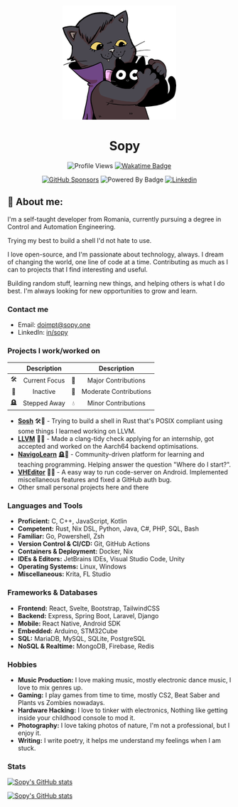 <div align="center">

![cat holding cat plushie](./theCat.png)

<div id="user-content-toc">
  <ul align="center" style="list-style: none;">
    <summary>
      <h1>Sopy</h1>
    </summary>
  </ul>
</div>

![Profile Views](https://komarev.com/ghpvc/?username=sopyb&color=EE5599&style=for-the-badge)
[![Wakatime Badge](https://wakatime.com/badge/user/ea1ae654-23a7-4c9d-8111-e626caca9a28.svg?style=for-the-badge)](https://wakatime.com/@ea1ae654-23a7-4c9d-8111-e626caca9a28)

[![GitHub Sponsors](https://img.shields.io/github/sponsors/sopyb?style=for-the-badge&color=%23DD5599)](https://github.com/sponsors/sopyb)
![Powered By Badge](https://img.shields.io/badge/Powered_by-caffeine-%236F4E37?style=for-the-badge&logo=buymeacoffee&logoColor=FFF)
[![Linkedin](https://img.shields.io/badge/LinkedIn-0A66C2?logo=linkedin&logoColor=fff&style=for-the-badge&label=in/sopy)](https://linkedin.com/in/sopy)
</div>

## 👤 About me:

I'm a self-taught developer from Romania, currently pursuing a degree in Control and Automation Engineering.

Trying my best to build a shell I'd not hate to use.

I love open-source, and I'm passionate about technology, always. I dream of changing the world, one line of code at a time. Contributing as much as I can to projects that I find interesting and useful.

Building random stuff, learning new things, and helping others is what I do best. I'm always looking for new opportunities to grow and learn.

### Contact me

- Email: [doimpt@sopy.one](mailto:doimpt@sopy.one)
- LinkedIn: [in/sopy](https://www.linkedin.com/in/sopy/)

### Projects I work/worked on

<table align="center">
  <thead>
    <tr>
      <th style="text-align: center;"></th>
      <th style="text-align: center;">Description</th>
      <th style="text-align: center;"></th>
      <th style="text-align: center;">Description</th>
    </tr>
  </thead>
  <tbody>
    <tr>
      <td style="text-align: center;">🛠️</td>
      <td style="text-align: center;">Current Focus</td>
      <td style="text-align: center;">🌲</td>
      <td style="text-align: center;">Major Contributions</td>
    </tr>
    <tr>
      <td style="text-align: center;">🔕</td>
      <td style="text-align: center;">Inactive</td>
      <td style="text-align: center;">🌱</td>
      <td style="text-align: center;">Moderate Contributions</td>
    </tr>
    <tr>
      <td style="text-align: center;">🪦</td>
      <td style="text-align: center;">Stepped Away</td>
      <td style="text-align: center;">💧</td>
      <td style="text-align: center;">Minor Contributions</td>
    </tr>
  </tbody>
</table>


- **[Sosh](https://github.com/sopyb/sosh)** 🛠️🌲 - Trying to build a shell in Rust that's POSIX compliant using some things I learned working on LLVM.
- **[LLVM](https://github.com/llvm/llvm-project)** 🔕💧 - Made a clang-tidy check applying for an internship, got accepted and worked on the Aarch64 backend optimisations.
- **[NavigoLearn](https://github.com/navigolearn)** 🪦🌲 - Community-driven platform for learning and teaching programming. Helping answer the question "Where do I start?".
- **[VHEditor](https://github.com/vhqtvn/VHEditor-Android)** 🔕🌱 - A easy way to run code-server on Android. Implemented miscellaneous features and fixed a GitHub auth bug.
- Other small personal projects here and there

### Languages and Tools

- **Proficient:** C, C++, JavaScript, Kotlin
- **Competent:** Rust, Nix DSL, Python, Java, C#, PHP, SQL, Bash
- **Familiar:** Go, Powershell, Zsh
- **Version Control & CI/CD:** Git, GitHub Actions
- **Containers & Deployment:** Docker, Nix
- **IDEs & Editors:** JetBrains IDEs, Visual Studio Code, Unity
- **Operating Systems:** Linux, Windows
- **Miscellaneous:** Krita, FL Studio

### Frameworks & Databases
- **Frontend:** React, Svelte, Bootstrap, TailwindCSS
- **Backend:** Express, Spring Boot, Laravel, Django
- **Mobile:** React Native, Android SDK
- **Embedded:** Arduino, STM32Cube
- **SQL:** MariaDB, MySQL, SQLite, PostgreSQL
- **NoSQL & Realtime:** MongoDB, Firebase, Redis

### Hobbies

- **Music Production:** I love making music, mostly electronic dance music, I love to mix genres up.
- **Gaming:** I play games from time to time, mostly CS2, Beat Saber and Plants vs Zombies nowadays.
- **Hardware Hacking:** I love to tinker with electronics, Nothing like getting inside your childhood console to mod it.
- **Photography:** I love taking photos of nature, I'm not a professional, but I enjoy it.
- **Writing:** I write poetry, it helps me understand my feelings when I am stuck.

### Stats

[![Sopy's GitHub stats](https://github-readme-stats.vercel.app/api?username=sopyb&show_icons=true&theme=midnight-purple&custom_title=Sopy's+GitHub+stats)](https://github.com/anuraghazra/github-readme-stats)

[![Sopy's GitHub stats](https://github-readme-stats-one-bice.vercel.app/api/top-langs/?username=sopyb&role=OWNER,COLLABORATOR&langs_count=10&layout=compact&hide=cmake,html,css&theme=midnight-purple)](https://github.com/anuraghazra/github-readme-stats)
